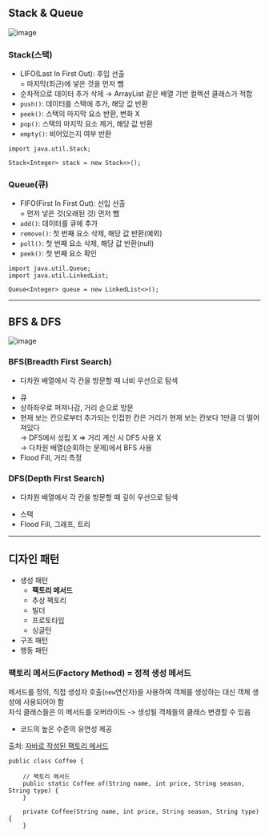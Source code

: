 ## Stack & Queue
![image](https://github.com/user-attachments/assets/1f05d47b-4c5d-4a42-b6b1-ec05209506aa)

### Stack(스택)
* LIFO(Last In First Out): 후입 선출
<br />= 마지막(최근)에 넣은 것을 먼저 뺌
* 순차적으로 데이터 추가 삭제 → ArrayList 같은 배열 기반 컬렉션 클래스가 적합
* ``push()``: 데이터를 스택에 추가, 해당 값 반환
* ``peek()``: 스택의 마지막 요소 반환, 변화 X
* ``pop()``: 스택의 마지막 요소 제거, 해당 값 반환
* ``empty()``: 비어있는지 여부 반환

```angular2html
import java.util.Stack;

Stack<Integer> stack = new Stack<>();
```

### Queue(큐)
* FIFO(First In First Out): 선입 선출
<br />= 먼저 넣은 것(오래된 것) 먼저 뺌
* ``add()``: 데이터를 큐에 추가
* ``remove()``: 첫 번째 요소 삭제, 해당 값 반환(예외)
* ``poll()``: 첫 번째 요소 삭제, 해당 값 반환(null)
* ``peek()``: 첫 번째 요소 확인


```angular2html
import java.util.Queue;
import java.util.LinkedList;
 
Queue<Integer> queue = new LinkedList<>();
```



<hr />

## BFS & DFS
![image](https://github.com/user-attachments/assets/e65f94aa-7572-4cec-97bd-ff40c4377f73)


### BFS(Breadth First Search)
- 다차원 배열에서 각 칸을 방문할 때 너비 우선으로 탐색
* 큐
* 상하좌우로 퍼져나감, 거리 순으로 방문
* 현재 보는 칸으로부터 추가되는 인접한 칸은 거리가 현재 보는 칸보다 1만큼 더 떨어져있다 
<br />→ DFS에서 성립 X => 거리 계산 시 DFS 사용 X 
<br />→ 다차원 배열(순회하는 문제)에서 BFS 사용
* Flood Fill, 거리 측정



### DFS(Depth First Search)
- 다차원 배열에서 각 칸을 방문할 때 깊이 우선으로 탐색
* 스택
* Flood Fill, 그래프, 트리

<hr />

## 디자인 패턴
- 생성 패턴
  - **팩토리 메서드**
  - 추상 팩토리
  - 빌더
  - 프로토타입
  - 싱글턴
- 구조 패턴
- 행동 패턴

### 팩토리 메서드(Factory Method) = 정적 생성 메서드
메서드를 정의, 직접 생성자 호출(``new``연산자)을 사용하여 객체를 생성하는 대신
객체 생성에 사용되어야 함
<br /> 자식 클래스들은 이 메서드를 오버라이드 -> 생성될 객체들의 클래스 변경할 수 있음

- 코드의 높은 수준의 유연성 제공

출처: [자바로 작성된 팩토리 메서드](https://refactoring.guru/ko/design-patterns/factory-method/java/example)

```
public class Coffee {

    // 팩토리 메서드
    public static Coffee of(String name, int price, String season, String type) {
    }

    private Coffee(String name, int price, String season, String type) {
    }
```




